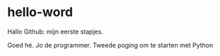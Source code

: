 # hello-word
Hallo Github: mijn eerste stapjes.

Goed hé.
Jo de programmer.
Tweede poging om te starten met Python

